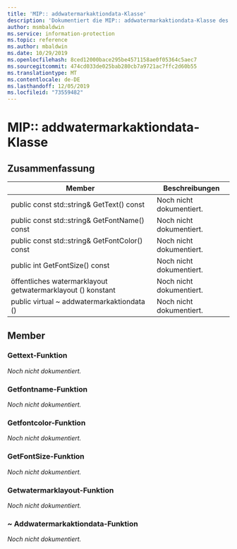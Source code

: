 ```yaml
---
title: 'MIP:: addwatermarkaktiondata-Klasse'
description: 'Dokumentiert die MIP:: addwatermarkaktiondata-Klasse des MIP-SDKs (Microsoft Information Protection).'
author: msmbaldwin
ms.service: information-protection
ms.topic: reference
ms.author: mbaldwin
ms.date: 10/29/2019
ms.openlocfilehash: 8ced12000bace295be4571158ae0f05364c5aec7
ms.sourcegitcommit: 474cd033de025bab280cb7a9721ac7ffc2d60b55
ms.translationtype: MT
ms.contentlocale: de-DE
ms.lasthandoff: 12/05/2019
ms.locfileid: "73559482"
---
```

# <a name="class-mipaddwatermarkactiondata"></a>MIP:: addwatermarkaktiondata-Klasse 
  
## <a name="summary"></a>Zusammenfassung
 Member                        | Beschreibungen                                
--------------------------------|---------------------------------------------
public const std::string& GetText() const  | Noch nicht dokumentiert.
public const std::string& GetFontName() const  | Noch nicht dokumentiert.
public const std::string& GetFontColor() const  | Noch nicht dokumentiert.
public int GetFontSize() const  | Noch nicht dokumentiert.
öffentliches watermarklayout getwatermarklayout () konstant  | Noch nicht dokumentiert.
public virtual ~ addwatermarkaktiondata ()  | Noch nicht dokumentiert.
  
## <a name="members"></a>Member
  
### <a name="gettext-function"></a>Gettext-Funktion
_Noch nicht dokumentiert._

  
### <a name="getfontname-function"></a>Getfontname-Funktion
_Noch nicht dokumentiert._

  
### <a name="getfontcolor-function"></a>Getfontcolor-Funktion
_Noch nicht dokumentiert._

  
### <a name="getfontsize-function"></a>GetFontSize-Funktion
_Noch nicht dokumentiert._

  
### <a name="getwatermarklayout-function"></a>Getwatermarklayout-Funktion
_Noch nicht dokumentiert._

  
### <a name="addwatermarkactiondata-function"></a>~ Addwatermarkaktiondata-Funktion
_Noch nicht dokumentiert._

